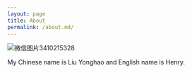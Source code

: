 ```yaml
---
layout: page
title: About
permalink: /about.md/
---
```



![微信图片3410215328](https://user-images.githubusercontent.com/90523160/146472730-1d633297-1e57-48e8-8dc6-501b1a44c79b.jpg)

My Chinese name is Liu Yonghao and English name is Henry. 
